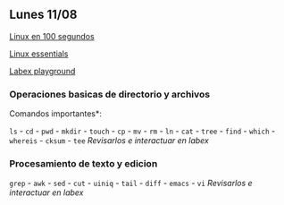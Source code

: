 ## Lunes 11/08 

[Linux en 100 segundos](https://www.youtube.com/watch?v=rrB13utjYV4)

[Linux essentials](https://learning.lpi.org/es/learning-materials/010-160/)

[Labex playground](https://linux-commands.labex.io/)

### Operaciones basicas de directorio y archivos 

Comandos importantes*:

`ls` - `cd` - `pwd` - `mkdir` - `touch` - `cp` - `mv` - `rm` - `ln` - `cat` - `tree` - `find` - `which` - `whereis` - `cksum` - `tee`
*Revisarlos e interactuar en labex*

### Procesamiento de texto y edicion
`grep` - `awk` - `sed` - `cut` - `uiniq` - `tail` - `diff` - `emacs` - `vi`
*Revisarlos e interactuar en labex*

